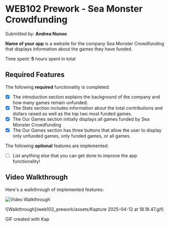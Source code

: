 # WEB102 Prework - Sea Monster Crowdfunding

Submitted by: **Andrea Nunoo**

**Name of your app** is a website for the company Sea Monster Crowdfunding that displays information about the games they have funded.

Time spent: **5** hours spent in total

## Required Features

The following **required** functionality is completed:

- [x] The introduction section explains the background of the company and how many games remain unfunded.
- [x] The Stats section includes information about the total contributions and dollars raised as well as the top two most funded games.
- [x] The Our Games section initially displays all games funded by Sea Monster Crowdfunding
- [x] The Our Games section has three buttons that allow the user to display only unfunded games, only funded games, or all games.

The following **optional** features are implemented:

- [ ] List anything else that you can get done to improve the app functionality!

## Video Walkthrough

Here's a walkthrough of implemented features:

<img src='https://imgur.com/a/YTtkX2h.gif' title='Video Walkthrough' width='' alt='Video Walkthrough' />

![Walkthrough](web102_prework/assets/Kapture 2025-04-12 at 18.18.47.gif)

<!-- Replace this with whatever GIF tool you used! -->

GIF created with Kap

<!-- Recommended tools:
[Kap](https://getkap.co/) for macOS

## Notes

Describe any challenges encountered while building the app.

## License

    Copyright [yyyy] [name of copyright owner]

    Licensed under the Apache License, Version 2.0 (the "License");
    you may not use this file except in compliance with the License.
    You may obtain a copy of the License at

        http://www.apache.org/licenses/LICENSE-2.0

    Unless required by applicable law or agreed to in writing, software
    distributed under the License is distributed on an "AS IS" BASIS,
    WITHOUT WARRANTIES OR CONDITIONS OF ANY KIND, either express or implied.
    See the License for the specific language governing permissions and
    limitations under the License.
